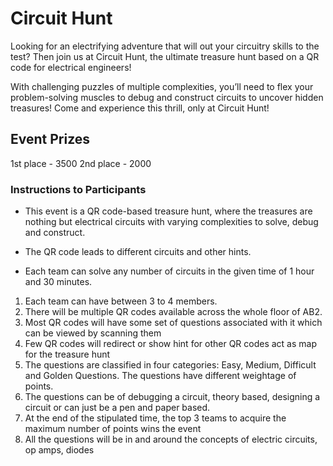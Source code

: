 # Circuit Hunt

Looking for an electrifying adventure that will out your circuitry skills to the test? Then join us at Circuit Hunt, the ultimate treasure hunt based on a QR code for electrical engineers!

With challenging puzzles of multiple complexities, you’ll need to flex your problem-solving muscles to debug and construct circuits to uncover hidden treasures! Come and experience this thrill, only at Circuit Hunt!

## Event Prizes
1st place - 3500
2nd place - 2000

### Instructions to Participants

- This event is a QR code-based treasure hunt, where the treasures are nothing but electrical circuits with varying complexities to solve, debug and construct.

- The QR code leads to different circuits and other hints.

- Each team can solve any number of circuits in the given time of 1 hour and 30 minutes.

1. Each team can have between 3 to 4 members.
2. There will be multiple QR codes available across the whole floor of AB2.
3. Most QR codes will have some set of questions associated with it which can be viewed by scanning them
4. Few QR codes will redirect or show hint for other QR codes act as map for the treasure hunt
5. The questions are classified in four categories: Easy, Medium, Difficult and Golden Questions. The questions have different weightage of points.
6. The questions can be of debugging a circuit, theory based, designing a circuit or can just be a pen and paper based.
7. At the end of the stipulated time, the top 3 teams to acquire the maximum number of points wins the event
8. All the questions will be in and around the concepts of electric circuits, op amps, diodes

